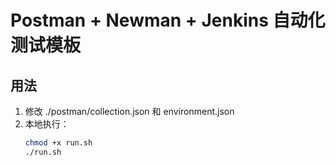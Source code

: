 # Postman + Newman + Jenkins 自动化测试模板

## 用法

1. 修改 ./postman/collection.json 和 environment.json
2. 本地执行：
   ```bash
   chmod +x run.sh
   ./run.sh
